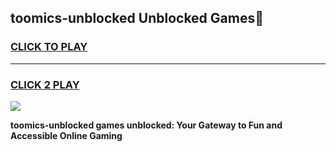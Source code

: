 
## toomics-unblocked Unblocked Games👋
<h3>
<a href="https://news.freeplayer.one?title=toomics-unblocked&ref=16F">CLICK TO PLAY</a></h3>
<hr>

<h3>
<a href="https://news.freeplayer.one?title=toomics-unblocked&ref=16F">CLICK 2 PLAY</a>
  
</h3>

<a href="https://news.freeplayer.one?title=toomics-unblocked&ref=16F/"><img src="https://clearcache.store/games.png"></a>


**toomics-unblocked games unblocked: Your Gateway to Fun and Accessible Online Gaming**
